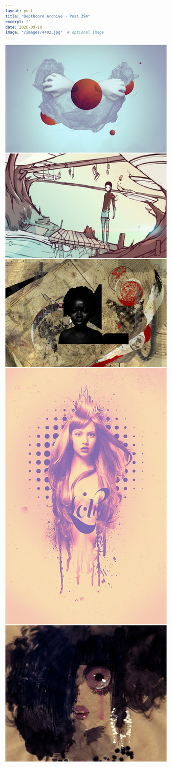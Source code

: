 ```yaml
---
layout: post
title: "Depthcore Archive - Post 394"
excerpt: ""
date: 2026-09-10
image: "/images/4402.jpg"  # optional image
---
```


<img src="/images/4402.jpg">
<img src="/images/4406.jpg" alt="4406.jpg"/>
<img src="/images/4407.jpg" alt="4407.jpg"/>
<img src="/images/4408.jpg" alt="4408.jpg"/>
<img src="/images/4409.jpg" alt="4409.jpg"/>
